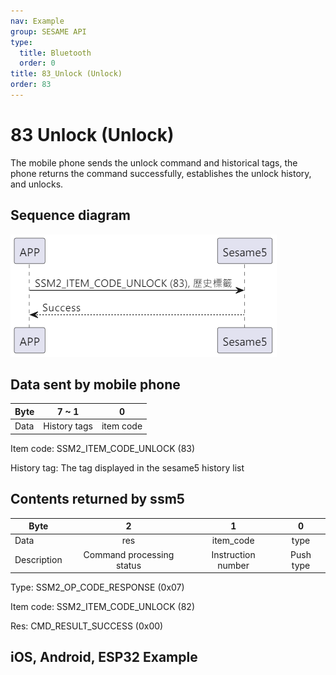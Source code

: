 ```yaml
---
nav: Example
group: SESAME API
type:
  title: Bluetooth
  order: 0
title: 83_Unlock (Unlock)
order: 83
---
```


# 83 Unlock (Unlock)

The mobile phone sends the unlock command and historical tags, the phone returns the command successfully, establishes the unlock history, and unlocks.

## Sequence diagram

<p align="left" >
  <img src="./src/unlock/unlock.png" alt="" title="">
</p>

## Data sent by mobile phone

| Byte |  7 ~ 1   |     0     |
| ---- | :------: | :-------: |
| Data | History tags | item code |

Item code: SSM2_ITEM_CODE_UNLOCK (83)

History tag: The tag displayed in the sesame5 history list

## Contents returned by ssm5

| Byte |      2       |     1     |    0     |
| ---- | :----------: | :-------: | :------: |
| Data |     res      | item_code |   type   |
| Description| Command processing status | Instruction number | Push type|

Type: SSM2_OP_CODE_RESPONSE (0x07)

Item code: SSM2_ITEM_CODE_UNLOCK (82)

Res: CMD_RESULT_SUCCESS (0x00)

## iOS, Android, ESP32 Example

<CustomBashOSPlatformUnlock ios='true' android='true'  esp32='true'/>